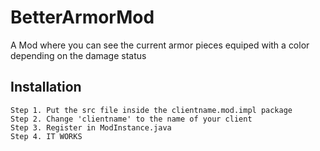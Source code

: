 # BetterArmorMod

A Mod where you can see the current armor pieces equiped with a color depending on the damage status

## Installation
```
Step 1. Put the src file inside the clientname.mod.impl package
Step 2. Change 'clientname' to the name of your client
Step 3. Register in ModInstance.java
Step 4. IT WORKS
```
